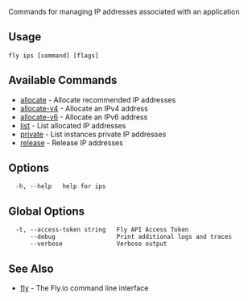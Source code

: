 Commands for managing IP addresses associated with an application

## Usage
~~~
fly ips [command] [flags]
~~~

## Available Commands
* [allocate](/docs/flyctl/ips-allocate/)	 - Allocate recommended IP addresses
* [allocate-v4](/docs/flyctl/ips-allocate-v4/)	 - Allocate an IPv4 address
* [allocate-v6](/docs/flyctl/ips-allocate-v6/)	 - Allocate an IPv6 address
* [list](/docs/flyctl/ips-list/)	 - List allocated IP addresses
* [private](/docs/flyctl/ips-private/)	 - List instances private IP addresses
* [release](/docs/flyctl/ips-release/)	 - Release IP addresses

## Options

~~~
  -h, --help   help for ips
~~~

## Global Options

~~~
  -t, --access-token string   Fly API Access Token
      --debug                 Print additional logs and traces
      --verbose               Verbose output
~~~

## See Also

* [fly](/docs/flyctl/help/)	 - The Fly.io command line interface


